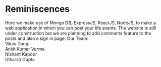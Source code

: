 # Reminiscences
Here we make use of Mongo DB, ExpressJS, ReactJS, NodeJS, to make a web application in which you can post your life events. The website is still under construction but we are planning to add comments feature to the posts and also a sign in page.
Our Team:
<br /> Vikas Dangi
<br /> Ankit Kumar Verma
<br /> Nishant Kapoor
<br /> Utkarsh Gupta
